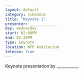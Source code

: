 ```yaml
---
layout: default
category: schedule
title: "Keynote 1"
presenter: ____________
day: wednesday
start: 02:00PM
end: 02:30PM
type: keynote
location: WFP Auditorium
telecon: true
---
```


Keynote presentation by ___________
